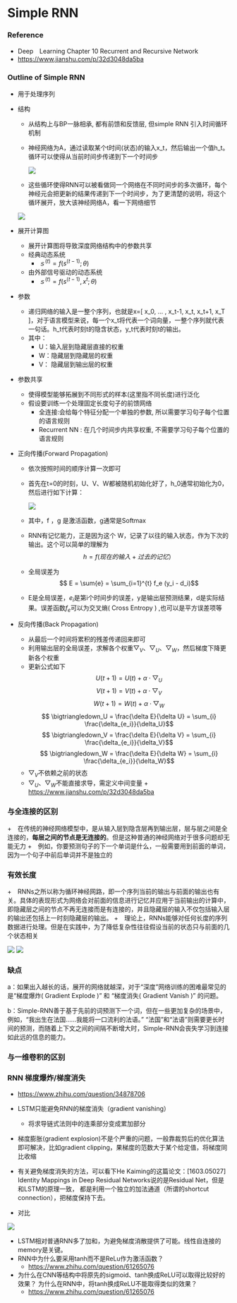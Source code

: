 # Simple RNN

### Reference
+ Deep　Learning Chapter 10 Recurrent and Recursive Network
+ https://www.jianshu.com/p/32d3048da5ba

### Outline of Simple RNN
+ 用于处理序列
+ 结构
	+ 从结构上与BP一脉相承, 都有前馈和反馈层, 但simple RNN 引入时间循环机制
	+ 神经网络为A，通过读取某个t时间(状态)的输入x_t，然后输出一个值h_t。循环可以使得从当前时间步传递到下一个时间步
	
        ![](https://upload-images.jianshu.io/upload_images/2666154-68f7ea029d4626fe.png?imageMogr2/auto-orient/strip%7CimageView2/2/w/150)
	+ 这些循环使得RNN可以被看做同一个网络在不同时间步的多次循环，每个神经元会把更新的结果传递到下一个时间步，为了更清楚的说明，将这个循环展开，放大该神经网络A，看一下网络细节

	![](https://upload-images.jianshu.io/upload_images/2666154-fa24f52a330198f0.png?imageMogr2/auto-orient/strip%7CimageView2/2/w/348)
+ 展开计算图
	+ 展开计算图将导致深度网络结构中的参数共享
	+ 经典动态系统
		+ $ｓ^{(t)} = f(s^{(t-1)};\theta)$
	+ 由外部信号驱动的动态系统
		+ $ｓ^{(t)} = f(s^{(t-1)}, x^{t};\theta)$
+ 参数
	+ 递归网络的输入是一整个序列，也就是x=[ x_0, ... , x_t-1, x_t, x_t+1, x_T ]，对于语言模型来说，每一个x_t将代表一个词向量，一整个序列就代表一句话。h_t代表时刻t的隐含状态，y_t代表时刻t的输出。
	+ 其中：
		+ U：输入层到隐藏层直接的权重
		+ W：隐藏层到隐藏层的权重
		+ V： 隐藏层到输出层的权重

+ 参数共享
	+ 使得模型能够拓展到不同形式的样本(这里指不同长度)进行泛化
	+ 假设要训练一个处理固定长度句子的前馈网络
		+ 全连接:会给每个特征分配一个单独的参数, 所以需要学习句子每个位置的语言规则
		+ Recurrent NN : 在几个时间步内共享权重, 不需要学习句子每个位置的语言规则
+ 正向传播(Forward Propagation)
	+ 依次按照时间的顺序计算一次即可
	+ 首先在t=0的时刻，U、V、W都被随机初始化好了，h_0通常初始化为0，然后进行如下计算：
	
        ![](https://upload-images.jianshu.io/upload_images/2666154-a460042bd502dfac.png?imageMogr2/auto-orient/strip%7CimageView2/2/w/155)

	+ 其中，f ，g 是激活函数，g通常是Softmax
	+ RNN有记忆能力，正是因为这个 W，记录了以往的输入状态，作为下次的输出。这个可以简单的理解为 
	$$h = f(现在的输入 +过去的记忆）$$
	+ 全局误差为
	$$ E = \sum{e} = \sum_{i=1}^{t} f_e (y_i - d_i)$$
	+ E是全局误差，$e_i$是第i个时间步的误差，y是输出层预测结果，d是实际结果。误差函数$f_e$可以为交叉熵( Cross Entropy ) ,也可以是平方误差项等


+ 反向传播(Back Propagation)
	+ 从最后一个时间将累积的残差传递回来即可
	+ 利用输出层的全局误差，求解各个权重$\bigtriangledown_V$、$\bigtriangledown_U$、$\bigtriangledown_W$，然后梯度下降更新各个权重
	+ 更新公式如下
	　
	$$ U(t+1) = U(t) + \alpha \cdot \bigtriangledown_U$$
	$$ V(t+1) = V(t) + \alpha \cdot \bigtriangledown_V$$
	$$ W(t+1) = W(t) + \alpha \cdot \bigtriangledown_W$$
	$$ \bigtriangledown_U = \frac{\delta E}{\delta U} = \sum_{i} \frac{\delta_{e_i}}{\delta_U}$$
	$$ \bigtriangledown_V = \frac{\delta E}{\delta V} = \sum_{i} \frac{\delta_{e_i}}{\delta_V}$$
	$$ \bigtriangledown_W = \frac{\delta E}{\delta W} = \sum_{i} \frac{\delta_{e_i}}{\delta_W}$$
	+ $\bigtriangledown_V$不依赖之前的状态
	+ $\bigtriangledown_U$、$\bigtriangledown_W$不能直接求导，需定义中间变量
		+　https://www.jianshu.com/p/32d3048da5ba 

### 与全连接的区别
+　在传统的神经网络模型中，是从输入层到隐含层再到输出层，层与层之间是全连接的，**每层之间的节点是无连接的**。但是这种普通的神经网络对于很多问题却无能无力
+　例如，你要预测句子的下一个单词是什么，一般需要用到前面的单词，因为一个句子中前后单词并不是独立的

### 有效长度
+　RNNs之所以称为循环神经网路，即一个序列当前的输出与前面的输出也有关。具体的表现形式为网络会对前面的信息进行记忆并应用于当前输出的计算中，即隐藏层之间的节点不再无连接而是有连接的，并且隐藏层的输入不仅包括输入层的输出还包括上一时刻隐藏层的输出。
+　理论上，RNNs能够对任何长度的序列数据进行处理。但是在实践中，为了降低复杂性往往假设当前的状态只与前面的几个状态相关

![](https://img-blog.csdn.net/20150921225357857)
![](https://img-blog.csdn.net/20170109194713802?watermark/2/text/aHR0cDovL2Jsb2cuY3Nkbi5uZXQvc29mdGVl/font/5a6L5L2T/fontsize/400/fill/I0JBQkFCMA==/dissolve/70/gravity/SouthEast)

### 缺点
a：如果出入越长的话，展开的网络就越深，对于“深度”网络训练的困难最常见的是“梯度爆炸( Gradient Explode )” 和 “梯度消失( Gradient Vanish )” 的问题。

b：Simple-RNN善于基于先前的词预测下一个词，但在一些更加复杂的场景中，例如，“我出生在法国......我能将一口流利的法语。” “法国”和“法语”则需要更长时间的预测，而随着上下文之间的间隔不断增大时，Simple-RNN会丧失学习到连接如此远的信息的能力。

### 与一维卷积的区别

### RNN 梯度爆炸/梯度消失
+ https://www.zhihu.com/question/34878706
+ LSTM只能避免RNN的梯度消失（gradient vanishing）
	+ 将求导链式法则中的连乘部分变成累加部分
+ 梯度膨胀(gradient explosion)不是个严重的问题，一般靠裁剪后的优化算法即可解决，比如gradient clipping，果梯度的范数大于某个给定值，将梯度同比收缩

+ 有关避免梯度消失的方法，可以看下He Kaiming的这篇论文：[1603.05027] Identity Mappings in Deep Residual Networks说的是Residual Net，但是和LSTM的原理一致， 都是利用一个独立的加法通道（所谓的shortcut connection），把梯度保持下去。

+ 对比

![](https://pic2.zhimg.com/80/v2-8d64e83943e31fb95af6b1845e174b49_hd.jpg)
    
+ LSTM相对普通RNN多了加和，为避免梯度消散提供了可能。线性自连接的memory是关键。
+ RNN中为什么要采用tanh而不是ReLu作为激活函数？
	+ https://www.zhihu.com/question/61265076
+ 为什么在CNN等结构中将原先的sigmoid、tanh换成ReLU可以取得比较好的效果？
  为什么在RNN中，将tanh换成ReLU不能取得类似的效果？
  + https://www.zhihu.com/question/61265076